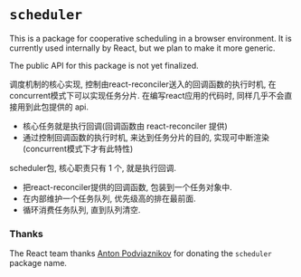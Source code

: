 # `scheduler`

This is a package for cooperative scheduling in a browser environment. It is currently used internally by React, but we plan to make it more generic.

The public API for this package is not yet finalized.

调度机制的核心实现, 控制由react-reconciler送入的回调函数的执行时机, 在concurrent模式下可以实现任务分片. 在编写react应用的代码时, 同样几乎不会直接用到此包提供的 api.

- 核心任务就是执行回调(回调函数由 react-reconciler 提供)
- 通过控制回调函数的执行时机, 来达到任务分片的目的, 实现可中断渲染(concurrent模式下才有此特性)

scheduler包, 核心职责只有 1 个, 就是执行回调.
- 把react-reconciler提供的回调函数, 包装到一个任务对象中.
- 在内部维护一个任务队列, 优先级高的排在最前面.
- 循环消费任务队列, 直到队列清空.

### Thanks

The React team thanks [Anton Podviaznikov](https://podviaznikov.com/) for donating the `scheduler` package name.
